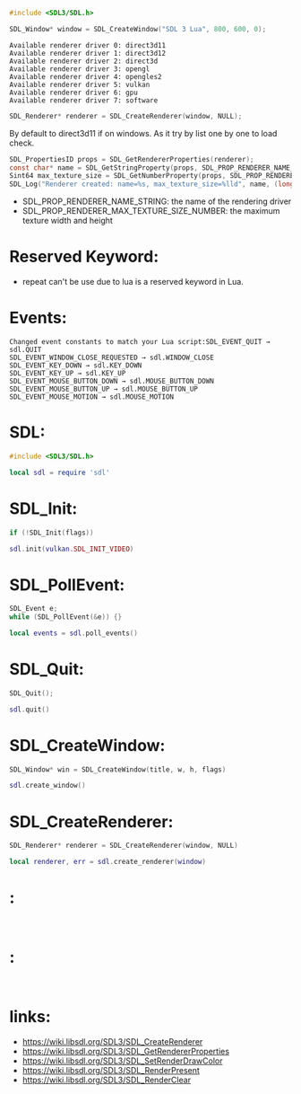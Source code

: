 

```c
#include <SDL3/SDL.h>
```

```c
SDL_Window* window = SDL_CreateWindow("SDL 3 Lua", 800, 600, 0);
```

```
Available renderer driver 0: direct3d11
Available renderer driver 1: direct3d12
Available renderer driver 2: direct3d
Available renderer driver 3: opengl
Available renderer driver 4: opengles2
Available renderer driver 5: vulkan
Available renderer driver 6: gpu
Available renderer driver 7: software
```
```c
SDL_Renderer* renderer = SDL_CreateRenderer(window, NULL);
```
By default to direct3d11 if on windows. As it try by list one by one to load check.

```c
SDL_PropertiesID props = SDL_GetRendererProperties(renderer);
const char* name = SDL_GetStringProperty(props, SDL_PROP_RENDERER_NAME_STRING, "unknown");
Sint64 max_texture_size = SDL_GetNumberProperty(props, SDL_PROP_RENDERER_MAX_TEXTURE_SIZE_NUMBER, 0);
SDL_Log("Renderer created: name=%s, max_texture_size=%lld", name, (long long)max_texture_size);
```
 - SDL_PROP_RENDERER_NAME_STRING: the name of the rendering driver
 - SDL_PROP_RENDERER_MAX_TEXTURE_SIZE_NUMBER: the maximum texture width and height

# Reserved Keyword:
- repeat can't be use due to lua is a reserved keyword in Lua.

# Events:
```
Changed event constants to match your Lua script:SDL_EVENT_QUIT → sdl.QUIT
SDL_EVENT_WINDOW_CLOSE_REQUESTED → sdl.WINDOW_CLOSE
SDL_EVENT_KEY_DOWN → sdl.KEY_DOWN
SDL_EVENT_KEY_UP → sdl.KEY_UP
SDL_EVENT_MOUSE_BUTTON_DOWN → sdl.MOUSE_BUTTON_DOWN
SDL_EVENT_MOUSE_BUTTON_UP → sdl.MOUSE_BUTTON_UP
SDL_EVENT_MOUSE_MOTION → sdl.MOUSE_MOTION
```

# SDL:
```c
#include <SDL3/SDL.h>
```
```lua
local sdl = require 'sdl'
```

# SDL_Init:
```c
if (!SDL_Init(flags))
```
```lua
sdl.init(vulkan.SDL_INIT_VIDEO) 
```

# SDL_PollEvent:
```c
SDL_Event e;
while (SDL_PollEvent(&e)) {}
```
```lua
local events = sdl.poll_events()
```

# SDL_Quit:
```c
SDL_Quit();
```
```lua
sdl.quit()
```

# SDL_CreateWindow:
```c
SDL_Window* win = SDL_CreateWindow(title, w, h, flags)
```
```lua
sdl.create_window()
```

# SDL_CreateRenderer:
```c
SDL_Renderer* renderer = SDL_CreateRenderer(window, NULL)
```
```lua
local renderer, err = sdl.create_renderer(window)
```

# :

```c
```
```lua
```

# :

```c
```
```lua
```












# links:
- https://wiki.libsdl.org/SDL3/SDL_CreateRenderer
- https://wiki.libsdl.org/SDL3/SDL_GetRendererProperties
- https://wiki.libsdl.org/SDL3/SDL_SetRenderDrawColor
- https://wiki.libsdl.org/SDL3/SDL_RenderPresent
- https://wiki.libsdl.org/SDL3/SDL_RenderClear

